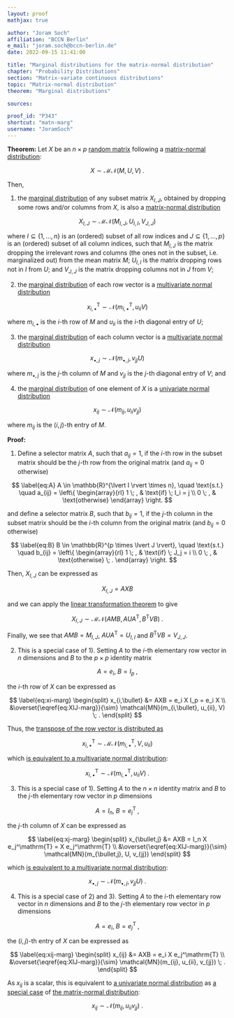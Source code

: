 ```yaml
---
layout: proof
mathjax: true

author: "Joram Soch"
affiliation: "BCCN Berlin"
e_mail: "joram.soch@bccn-berlin.de"
date: 2022-09-15 11:41:00

title: "Marginal distributions for the matrix-normal distribution"
chapter: "Probability Distributions"
section: "Matrix-variate continuous distributions"
topic: "Matrix-normal distribution"
theorem: "Marginal distributions"

sources:

proof_id: "P343"
shortcut: "matn-marg"
username: "JoramSoch"
---
```



**Theorem:** Let $X$ be an $n \times p$ [random matrix](/D/rmat) following a [matrix-normal distribution](/D/matn):

$$ \label{eq:matn}
X \sim \mathcal{MN}(M, U, V) \; .
$$

Then,

1) the [marginal distribution](/D/dist-marg) of any subset matrix $X_{I,J}$, obtained by dropping some rows and/or columns from $X$, is also a [matrix-normal distribution](/D/matn)

$$ \label{eq:matn-marg-subs}
X_{I,J} \sim \mathcal{MN}(M_{I,J}, U_{I,I}, V_{J,J})
$$

where $I \subseteq \left\lbrace 1, \ldots, n \right\rbrace$ is an (ordered) subset of all row indices and $J \subseteq \left\lbrace 1, \ldots, p \right\rbrace$ is an (ordered) subset of all column indices, such that $M_{I,J}$ is the matrix dropping the irrelevant rows and columns (the ones not in the subset, i.e. marginalized out) from the mean matrix $M$; $U_{I,I}$ is the matrix dropping rows not in $I$ from $U$; and $V_{J,J}$ is the matrix dropping columns not in $J$ from $V$;

2) the [marginal distribution](/D/dist-marg) of each row vector is a [multivariate normal distribution](/D/mvn)

$$ \label{eq:matn-marg-row}
x_{i,\bullet}^\mathrm{T} \sim \mathcal{N}(m_{i,\bullet}^\mathrm{T}, u_{ii} V)
$$

where $m_{i,\bullet}$ is the $i$-th row of $M$ and $u_{ii}$ is the $i$-th diagonal entry of $U$;

3) the [marginal distribution](/D/dist-marg) of each column vector is a [multivariate normal distribution](/D/mvn)

$$ \label{eq:matn-marg-col}
x_{\bullet,j} \sim \mathcal{N}(m_{\bullet,j}, v_{jj} U)
$$

where $m_{\bullet,j}$ is the $j$-th column of $M$ and $v_{jj}$ is the $j$-th diagonal entry of $V$; and

4) the [marginal distribution](/D/dist-marg) of one element of $X$ is a [univariate normal distribution](/D/norm)

$$ \label{eq:matn-marg-elem}
x_{ij} \sim \mathcal{N}(m_{ij}, u_{ii} v_{jj})
$$

where $m_{ij}$ is the $(i,j)$-th entry of $M$.


**Proof:**

1) Define a selector matrix $A$, such that $a_{ij} = 1$, if the $i$-th row in the subset matrix should be the $j$-th row from the original matrix (and $a_{ij} = 0$ otherwise)

$$ \label{eq:A}
A \in \mathbb{R}^{\lvert I \rvert \times n}, \quad \text{s.t.} \quad a_{ij} = \left\{
\begin{array}{rl}
1 \; , & \text{if} \; I_i = j \\
0 \; , & \text{otherwise}
\end{array}
\right.
$$

and define a selector matrix $B$, such that $b_{ij} = 1$, if the $j$-th column in the subset matrix should be the $i$-th column from the original matrix (and $b_{ij} = 0$ otherwise)

$$ \label{eq:B}
B \in \mathbb{R}^{p \times \lvert J \rvert}, \quad \text{s.t.} \quad b_{ij} = \left\{
\begin{array}{rl}
1 \; , & \text{if} \; J_j = i \\
0 \; , & \text{otherwise} \; .
\end{array}
\right.
$$

Then, $X_{I,J}$ can be expressed as

$$ \label{eq:XIJ}
X_{I,J} = A X B
$$

and we can apply the [linear transformation theorem](/P/matn-ltt) to give

$$ \label{eq:XIJ-marg}
X_{I,J} \sim \mathcal{MN}(A M B, A U A^\mathrm{T}, B^\mathrm{T} V B) \; .
$$

Finally, we see that $A M B = M_{I,J}$, $A U A^\mathrm{T} = U_{I,I}$ and $B^\mathrm{T} V B = V_{J,J}$.

2) This is a special case of 1). Setting $A$ to the $i$-th elementary row vector in $n$ dimensions and $B$ to the $p \times p$ identity matrix

$$ \label{eq:AB-row}
A = e_i, \; B = I_p \; ,
$$

the $i$-th row of $X$ can be expressed as

$$ \label{eq:xi-marg}
\begin{split}
x_{i,\bullet} &= AXB = e_i X I_p = e_i X \\
&\overset{\eqref{eq:XIJ-marg}}{\sim} \mathcal{MN}(m_{i,\bullet}, u_{ii}, V) \; .
\end{split}
$$

Thus, the [transpose of the row vector is distributed as](/P/matn-trans)

$$ \label{eq:xi-marg-trans}
x_{i,\bullet}^\mathrm{T} \sim \mathcal{MN}(m_{i,\bullet}^\mathrm{T}, V, u_{ii})
$$

which [is equivalent to a multivariate normal distribution](/P/matn-mvn):

$$ \label{eq:xi-marg-trans-mvn}
x_{i,\bullet}^\mathrm{T} \sim \mathcal{N}(m_{i,\bullet}^\mathrm{T}, u_{ii} V) \; .
$$

3) This is a special case of 1). Setting $A$ to the $n \times n$ identity matrix and $B$ to the $j$-th elementary row vector in $p$ dimensions

$$ \label{eq:AB-col}
A = I_n, \; B = e_j^\mathrm{T} \; ,
$$

the $j$-th column of $X$ can be expressed as

$$ \label{eq:xj-marg}
\begin{split}
x_{\bullet,j} &= AXB = I_n X e_j^\mathrm{T} = X e_j^\mathrm{T} \\
&\overset{\eqref{eq:XIJ-marg}}{\sim} \mathcal{MN}(m_{\bullet,j}, U, v_{jj})
\end{split}
$$

which [is equivalent to a multivariate normal distribution](/P/matn-mvn):

$$ \label{eq:xj-marg-mvn}
x_{\bullet,j} \sim \mathcal{N}(m_{\bullet,j}, v_{jj} U) \; .
$$

4) This is a special case of 2) and 3). Setting $A$ to the $i$-th elementary row vector in $n$ dimensions and $B$ to the $j$-th elementary row vector in $p$ dimensions

$$ \label{eq:AB-elem}
A = e_i, \; B = e_j^\mathrm{T} \; ,
$$

the $(i,j)$-th entry of $X$ can be expressed as

$$ \label{eq:xij-marg}
\begin{split}
x_{ij} &= AXB = e_i X e_j^\mathrm{T} \\
&\overset{\eqref{eq:XIJ-marg}}{\sim} \mathcal{MN}(m_{ij}, u_{ii}, v_{jj}) \; .
\end{split}
$$

As $x_{ij}$ is a scalar, this is equivalent to [a univariate normal distribution](/D/norm) as [a special case](/P/norm-mvn) of [the matrix-normal distribution](/P/mvn-matn):

$$ \label{eq:xij-marg-norm}
x_{ij} \sim \mathcal{N}(m_{ij}, u_{ii} v_{jj}) \; .
$$
